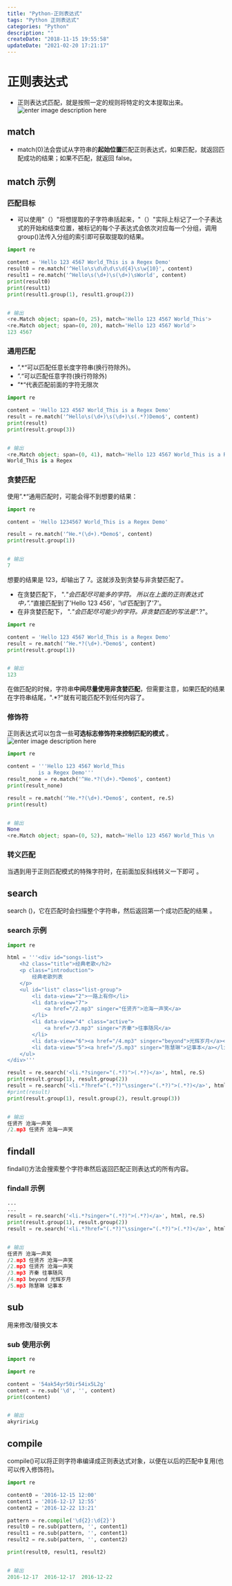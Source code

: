 ```yaml
---
title: "Python-正则表达式"
tags: "Python 正则表达式"
categories: "Python"
description: ""
createDate: "2018-11-15 19:55:58"
updateDate: "2021-02-20 17:21:17"
---
```



# 正则表达式

- 正则表达式匹配，就是按照一定的规则将特定的文本提取出来。
  ![enter image description here](https://t1.picb.cc/uploads/2018/11/15/JXfxNi.jpg)

## match

- match(0)法会尝试从字符串的**起始位置**匹配正则表达式，如果匹配，就返回匹配成功的结果；如果不匹配，就返回 false。

## match 示例

### 匹配目标

- 可以使用"（）"将想提取的子字符串括起来，"（）"实际上标记了一个子表达式的开始和结束位置，被标记的每个子表达式会依次对应每一个分组，调用 group()法传入分组的索引即可获取提取的结果。

```python
import re

content = 'Hello 123 4567 World_This is a Regex Demo'
result0 = re.match('^Hello\s\d\d\d\s\d{4}\s\w{10}', content)
result1 = re.match('^Hello\s(\d+)\s(\d+)\sWorld', content)
print(result0)
print(result1)
print(result1.group(1), result1.group(2))


# 输出
<re.Match object; span=(0, 25), match='Hello 123 4567 World_This'>
<re.Match object; span=(0, 20), match='Hello 123 4567 World'>
123 4567
```

### 通用匹配

- ”.\*“可以匹配任意长度字符串(换行符除外)。
- ”.“可以匹配任意字符(换行符除外)
- ”\*“代表匹配前面的字符无限次

```python
import re

content = 'Hello 123 4567 World_This is a Regex Demo'
result = re.match('^Hello\s(\d+)\s(\d+)\s(.*?)Demo$', content)
print(result)
print(result.group(3))


# 输出
<re.Match object; span=(0, 41), match='Hello 123 4567 World_This is a Regex Demo'>
World_This is a Regex
```

### 贪婪匹配

使用”.\*“通用匹配时，可能会得不到想要的结果：

```python
import re

content = 'Hello 1234567 World_This is a Regex Demo'

result = re.match('^He.*(\d+).*Demo$', content)
print(result.group(1))


# 输出
7
```

想要的结果是 123，却输出了 7。这就涉及到贪婪与非贪婪匹配了。

- 在贪婪匹配下， "._"会匹配尽可能多的字符。
  所以在上面的正则表达式中，”._“直接匹配到了'Hello 123 456'，'\d'匹配到了'7'。
- 在非贪婪匹配下， "._"会匹配尽可能少的字符。非贪婪匹配的写法是"._?"。

```python
import re

content = 'Hello 123 4567 World_This is a Regex Demo'
result = re.match('^He.*?(\d+).*Demo$', content)
print(result.group(1))


# 输出
123
```

在做匹配的时候，字符串**中间尽量使用非贪婪匹配**，但需要注意，如果匹配的结果在字符串结尾，".\*?"就有可能匹配不到任何内容了。

### 修饰符

正则表达式可以包含一些**可选标志修饰符来控制匹配的模式** 。
![enter image description here](https://t1.picb.cc/uploads/2018/11/15/JX62zc.png)

```python
import re

content = '''Hello 123 4567 World_This
          is a Regex Demo'''
result_none = re.match('^He.*?(\d+).*Demo$', content)
print(result_none)

result = re.match('^He.*?(\d+).*Demo$', content, re.S)
print(result)


# 输出
None
<re.Match object; span=(0, 52), match='Hello 123 4567 World_This \n          is a Regex >
```

### 转义匹配

当遇到用于正则匹配模式的特殊字符时，在前面加反斜线转义一下即可 。

## search

search ()，它在匹配时会扫描整个字符串，然后返回第一个成功匹配的结果 。

### search 示例

```python
import re

html = '''<div id="songs-list">
    <h2 class="title">经典老歌</h2>
    <p class="introduction">
        经典老歌列表
    </p>
    <ul id="list" class="list-group">
        <li data-view="2">一路上有你</li>
        <li data-view="7">
            <a href="/2.mp3" singer="任贤齐">沧海一声笑</a>
        </li>
        <li data-view="4" class="active">
            <a href="/3.mp3" singer="齐秦">往事随风</a>
        </li>
        <li data-view="6"><a href="/4.mp3" singer="beyond">光辉岁月</a></li>
        <li data-view="5"><a href="/5.mp3" singer="陈慧琳">记事本</a></li>
    </ul>
</div>'''

result = re.search('<li.*?singer="(.*?)">(.*?)</a>', html, re.S)
print(result.group(1), result.group(2))
result = re.search('<li.*?href="(.*?)"\ssinger="(.*?)">(.*?)</a>', html, re.S)
#print(result)
print(result.group(1), result.group(2), result.group(3))


# 输出
任贤齐 沧海一声笑
/2.mp3 任贤齐 沧海一声笑
```

## findall

findall()方法会搜索整个字符串然后返回匹配正则表达式的所有内容。

### findall 示例

```python
...
...
result = re.search('<li.*?singer="(.*?)">(.*?)</a>', html, re.S)
print(result.group(1), result.group(2))
result = re.search('<li.*?href="(.*?)"\ssinger="(.*?)">(.*?)</a>', html, re.S)


# 输出
任贤齐 沧海一声笑
/2.mp3 任贤齐 沧海一声笑
/2.mp3 任贤齐 沧海一声笑
/3.mp3 齐秦 往事随风
/4.mp3 beyond 光辉岁月
/5.mp3 陈慧琳 记事本
```

## sub

用来修改/替换文本

### sub 使用示例

```python
import re

import re

content = '54ak54yr50ir54ix5L2g'
content = re.sub('\d', '', content)
print(content)


# 输出
akyririxLg
```

## compile

compile()可以将正则字符串编译成正则表达式对象，以便在以后的匹配中复用(也可以传入修饰符)。

```python
import re

content0 = '2016-12-15 12:00'
content1 = '2016-12-17 12:55'
content2 = '2016-12-22 13:21'

pattern = re.compile('\d{2}:\d{2}')
result0 = re.sub(pattern, '', content1)
result1 = re.sub(pattern, '', content1)
result2 = re.sub(pattern, '', content2)

print(result0, result1, result2)


# 输出
2016-12-17  2016-12-17  2016-12-22
```
